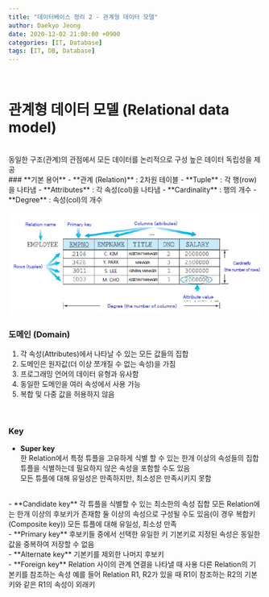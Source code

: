 ```yaml
---
title: "데이터베이스 정리 2 - 관계형 데이터 모델"
author: Daekyo Jeong
date: 2020-12-02 21:00:00 +0900
categories: [IT, Database]
tags: [IT, DB, Database]
---
```



<br/>

# **관계형 데이터 모델 (Relational data model)**
<br/>
동일한 구조(관계)의 관점에서 모든 데이터를 논리적으로 구성    
높은 데이터 독립성을 제공   
<br/>
### **기본 용어**
- **관계 (Relation)** : 2차원 테이블  
- **Tuple** : 각 행(row)을 나타냄
- **Attributes** : 각 속성(col)을 나타냄
- **Cardinality** : 행의 개수
- **Degree** : 속성(col)의 개수

![Terms](/assets/img/sample/db2_1.png)

### **도메인 (Domain)**  
1. 각 속성(Attributes)에서 나타날 수 있는 모든 값들의 집합   
2. 도메인은 원자값(더 이상 쪼개질 수 없는 속성)을 가짐   
3. 프로그래밍 언어의 데이터 유형과 유사함   
4. 동일한 도메인을 여러 속성에서 사용 가능   
5. 복합 및 다중 값을 허용하지 않음   
<br/>

### **Key**
- **Super key**    
한 Relation에서 특정 튜플을 고유하게 식별 할 수 있는 한개 이상의 속성들의 집합   
튜플을 식별하는데 필요하지 않은 속성을 포함할 수도 있음   
모든 튜플에 대해 유일성은 만족하지만, 최소성은 만족시키지 못함   
<br/>
- **Candidate key**     
각 튜플을 식별할 수 있는 최소한의 속성 집합   
모든 Relation에는 한개 이상의 후보키가 존재함   
둘 이상의 속성으로 구성될 수도 있음(이 경우 복합키(Composite key))   
모든 튜플에 대해 유일성, 최소성 만족   
<br/>
- **Primary key**     
후보키들 중에서 선택한 유일한 키    
기본키로 지정된 속성은 동일한 값을 중복하여 저장할 수 없음   
<br/>
- **Alternate key**     
기본키를 제외한 나머지 후보키   
<br/>
- **Foreign key**      
Relation 사이의 관계 연결을 나타낼 때 사용   
다른 Relation의 기본키를 참조하는 속성   
예를 들어 Relation R1, R2가 있을 때 R1이 참조하는 R2의 기본키와 같은 R1의 속성이 외래키   
<br/>
